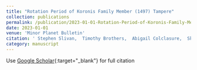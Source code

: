 ```yaml
---
title: "Rotation Period of Koronis Family Member (1497) Tampere"
collection: publications
permalink: /publication/2023-01-01-Rotation-Period-of-Koronis-Family-Member-1497-Tampere
date: 2023-01-01
venue: 'Minor Planet Bulletin'
citation: ' Stephen Slivan,  Timothy Brothers,  Abigail Colclasure,  Skylar Larsen,  Claire McLellan-Cassivi,  Orisvaldo Neto,  Maurielle Noto,  Maya Redden,  Francis Wilkin,  Niha Das, &quot;Rotation Period of Koronis Family Member (1497) Tampere.&quot; Minor Planet Bulletin, 2023.'
category: manuscript
---
```

Use [Google Scholar](https://scholar.google.com/scholar?q=Rotation+Period+of+Koronis+Family+Member+(1497)+Tampere){:target="_blank"} for full citation
